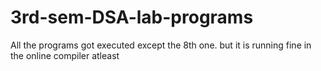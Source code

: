 # 3rd-sem-DSA-lab-programs
All the programs got executed except the 8th one.
but it is running fine in the online compiler atleast
